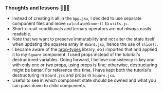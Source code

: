 ### Thoughts and lessons 🎲💥💯

- Instead of creating it all in the `App.jsx`, I decided to use separate component files and move `calculateWinner()` to `utils.js`.
- Short-circuit conditionals and ternary operators are not *always* easily readable.
- Note that we want to preserve immutability and not alter the state itself when updating the squares array in `Board.jsx`, hence the use of `slice()`.
- I became aware of the [prop-types](https://www.npmjs.com/package/prop-types) library, so I imported that and applied it to my `Square` component. I used props instead of the tutorial's destructured variables. Going forward, I believe consistency is key and with only one or two props, using props is fine; otherwise, destructuring might be better. For reference this time, I have kept both the tutorial's destructuring in `Board.jsx` and props in `Square.jsx`.
- Useful to see in which component state should be owned and what you can pass down to child components.
